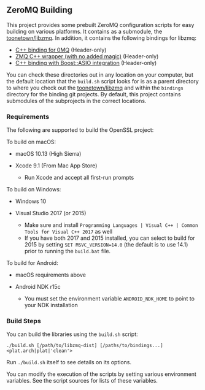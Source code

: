 ## ZeroMQ Building ##

This project provides some prebuilt ZeroMQ configuration scripts for easy building on various platforms.  It contains as a submodule, the [toonetown/libzmq][libzmq-release].  In addition, it contains the following bindings for libzmq:

 - [C++ binding for 0MQ][cppzmq-release] (Header-only)
 - [ZMQ C++ wrapper (with no added magic)][zmqcpp-release] (Header-only)
 - [C++ binding with Boost::ASIO integration][azmq-release] (Header-only)

You can check these directories out in any location on your computer, but the default location that the `build.sh` script looks for is as a parent directory to where you check out the [toonetown/libzmq][libzmq-release] and within the `bindings` directory for the binding git projects.  By default, this project contains submodules of the subprojects in the correct locations.

[libzmq-release]: https://github.com/toonetown/libzmq
[cppzmq-release]: https://github.com/toonetown/cppzmq
[zmqcpp-release]: https://github.com/toonetown/zmqcpp
[azmq-release]: https://github.com/toonetown/azmq

### Requirements ###

The following are supported to build the OpenSSL project:

To build on macOS:

 * macOS 10.13 (High Sierra)
 
 * Xcode 9.1 (From Mac App Store)
     * Run Xcode and accept all first-run prompts

To build on Windows:

 * Windows 10
 
 * Visual Studio 2017 (or 2015)
     * Make sure and install `Programming Languages | Visual C++ | Common Tools for Visual C++ 2017` as well
     * If you have both 2017 and 2015 installed, you can select to build for 2015 by setting `SET MSVC_VERSION=14.0` (the default is to use 14.1) prior to running the `build.bat` file.

To build for Android:

 * macOS requirements above
 
 * Android NDK r15c
     * You must set the environment variable `ANDROID_NDK_HOME` to point to your NDK installation

     
### Build Steps ###

You can build the libraries using the `build.sh` script:

    ./build.sh [/path/to/libzmq-dist] [/paths/to/bindings...] <plat.arch|plat|'clean'>

Run `./build.sh` itself to see details on its options.

You can modify the execution of the scripts by setting various environment variables.  See the script sources for lists of these variables.
